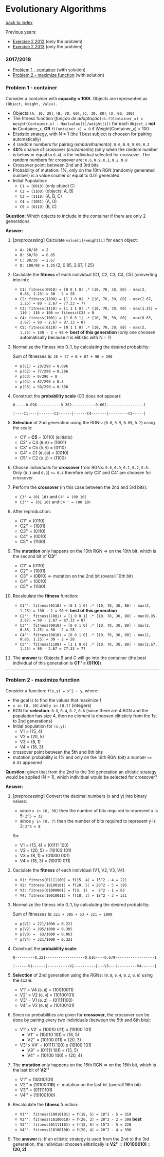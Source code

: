 # Evolutionary Algorithms

[back to index](../README.md)

Previous years:
* [Exercise 2 2012](https://github.com/msramalho/feup-iart-summary/blob/master/minitestes/2012_mt1.pdf) (only the problem)
* [Exercise 2 2013](https://github.com/msramalho/feup-iart-summary/blob/master/minitestes/2013_mt1.pdf) (only the problem)

### 2017/2018
 * [Problem 1 - container](#problem-1---container) (with solution)
 * [Problem 2 - maximize function](#problem-2---maximize-function) (with solution)


### Problem 1 - container
Consider a container with **capacity = 100t**. Objects are represented as `(Object, Weight, Value)`.

* Objects:`(A, 10, 20)`, `(B, 70, 60)`, `(C, 30, 80)`, `(D, 80, 100)`
* The fitness function (_função de adaptação_) is: `f(Container_x) = Weight(Container_x) - Max(value[i]/weight[i])` for each `Object_i` **not in** Container_x. **OR** `f(Container_x) = 0` if Weight(Container_x) > 100
* Elististic strategy, with N = 1 (the 1 best subject is choosen for pairing automatically)
* 4 random numbers for pairing (_emparelhamento_): `0.6`, `0.9`, `0.09`, `0.2`
* **40%** chance of crossover (_cruzamento_) (only when the random number is below or equal to `0.4`) is the individual selected for crossover. The random numbers for crossover are: `0.6`, `0.9`, `0.1`, `0.2`, `0.8`
* Crossover point: between 2nd and 3rd bits
* Probability of mutation: 1%, only on the 10th RGN (randomly generated number) is a value smaller or equal to 0.01 generated.
* Initial Population:
   * `C1 = (0010)` (only object C)
   * `C2 = (1100)` (objects: A, B)
   * `C3 = (1110)` (A, B, C)
   * `C4 = (1001)` (A, D)
   * `C5 = (0110)` (B, C)

**Question:** Which objects to include in the container if there are only 2 generations.

**Answer:**

1. [_preprocessing_] Calculate `value[i]/weight[i]` for each object:
   * `A: 20/10  = 2`
   * `B: 60/70  = 0.85`
   * `C: 80/30  = 2.67`
   * `D: 100/80 = 1.25`
   (2, 0.85, 2.67, 1.25)

1. Caclulate the **fitness** of each individual (C1, C2, C3, C4, C5) (converting into int):
   * `C1: fitness(0010) = [0 0 1 0] .* [10, 70, 30, 80] - max(2, 0.85, 1.25) = 30 - 2 = 28`
   * `C2: fitness(1100) = [1 1 0 0] .* [10, 70, 30, 80] - max(2.67, 1.25) = 80 - 2.67 = 77.33 = 77`
   * `C3: fitness(1110) = [1 1 1 0] .* [10, 70, 30, 80] - max(1.25) = 110 | 110 > 100 => fitness(C3) = 0`
   * `C4: fitness(1001) = [1 0 0 1] .* [10, 70, 30, 80] - max(0.85, 2.67) = 90 - 2.67 = 87.33 = 87`
   * `C5: fitness(0110) = [0 1 1 0] .* [10, 70, 30, 80] - max(2, 1.25) = 100 - 2 = 98` <- **best of this generation** (only one choosen automatically because it is elitistic with N = 1)

1. Normalize the fitness into 0..1, by calculating the desired probability:

   Sum of fitnesses is: `28 + 77 + 0 + 87 + 98 = 290`
   * `p(C1) = 28/290 = 0.096`
   * `p(C2) = 77/290 = 0.266`
   * `p(C3) = 0/290 = 0`
   * `p(C4) = 87/290 = 0.3`
   * `p(C5) = 98/290 = 0.338`

1. Construct the **probability scale** (C3 does not appear):

    `0-----0.096-----------0.362-----------0.662-----------------1`

    `|----C1----|-------C2------|------C4-------|---------C5-----|`

1. **Selection** of 2nd generation using the RGNs: (`0.6`, `0.9`, `0.09`, `0.2`) using the scale:
   * C1' = **C5** = (0110) (elitistic)
   * C2' = C4 (`0.6`) = (1001)
   * C3' = C5 (`0.9`) = (0110)
   * C4' = C1 (`0.09`) = (0010)
   * C5' = C2 (`0.2`) = (1100)

1. Choose individuals for **crossover** from RGNs: `0.6`, `0.9`, `0.1`, `0.2`, `0.8`:
   Only (`0.1` and `0.2`) `<= 0.4` therefore only C3' and C4' are choosen for crossover.

1. Perform the **crossover** (in this case between the 2nd and 3rd bits):
    * `C3' = (01 10)` and `C4' = (00 10)`
    * `C3'' = (01 10)` and `C4'' = (00 10)`

1. After reproduction:
   * C1'' = (0110)
   * C2'' = (1001)
   * C3'' = (0110)
   * C4'' = (0010)
   * C5'' = (1100)

1. The **mutation** only happens on the 10th RGN => on the 10th bit, which is the second bit of **C3''**
   * C1'' = (0110)
   * C2'' = (1001)
   * C3'' = (0**0**10) <- mutation on the 2nd bit (overall 10th bit)
   * C4'' = (0010)
   * C5'' = (1100)

1. Recalculate the **fitness** function:
   * `C1'': fitness(0110) = [0 1 1 0] .* [10, 70, 30, 80] - max(2, 1.25) = 100 - 2 = 98` <- **best of this generation**
   * `C2'': fitness(1001) = [1 0 0 1] .* [10, 70, 30, 80] - max(0.85, 2.67) = 90 - 2.67 = 87.33 = 87`
   * `C3'': fitness(0010) = [0 0 1 0] .* [10, 70, 30, 80] - max(2, 0.85, 1.25) = 30 - 2 = 28`
   * `C4'': fitness(0010) = [0 0 1 0] .* [10, 70, 30, 80] - max(2, 0.85, 1.25) = 30 - 2 = 28`
   * `C5'': fitness(1100) = [1 1 0 0] .* [10, 70, 30, 80] - max(2.67, 1.25) = 80 - 2.67 = 77.33 = 77`

1. The **answer** is: Objects B and C will go into the container (the best individual of this generation is **C1'' = (0110)**)

---

### Problem 2 - maximize function
Consider a function: `f(x,y) = x^2 - y`, where:
* the goal is to find the values that maximize f
* `x in [0, 30]` and `y in [0.7]` (integers)
* RGN for **selection**: `0.8`, `0.4`, `0.2`, `0.6` (since there are 4 RGN and the population has size 4, then no element is choosen elitisticly from the 1st to 2nd generations)
* Initial population for `(x,y)`:
   * V1 = (15, 4)
   * V2 = (20, 5)
   * V3 = (8, 1)
   * V4 = (18, 3)
* crossover point between the 5th and 6th bits
* mutation probability is 1% and only on the 16th RGN (bit) a number `<= 0.01` appeared

**Question:** given that from the 2nd to the 3rd generation an elitistic strategy would be applied (N = 1), which individual would be selected for crossover?

**Answer:**

1. [_preprocessing_] Convert the decimal numbers (x and y) into binary values:
    * since `x in [0, 30]` then the number of bits required to represent x is 5: `2^5 = 32`
    * since `y in [0, 7]` then the number of bits required to represent y is 3: `2^3 = 8`

    So:
      * V1 = (15, 4) = (01111 100)
      * V2 = (20, 5) = (10100 101)
      * V3 = (8, 1)  = (01000 001)
      * V4 = (18, 3) = (10010 011)

1. Caclulate the **fitness** of each individual (V1, V2, V3, V4):
   * `V1: fitness(01111100) = f(15, 4) = 15^2 - 4 = 221`
   * `V2: fitness(10100101) = f(20, 5) = 20^2 - 5 = 395`
   * `V3: fitness(01000001) = f(8, 1)  =  8^2 - 1 = 63`
   * `V4: fitness(10010011) = f(18, 3) = 18^2 - 3 = 321`

1. Normalize the fitness into 0..1, by calculating the desired probability:

   Sum of fitnesses is: `221 + 395 + 63 + 321 = 1000`
   * `p(V1) = 221/1000 = 0.221`
   * `p(V2) = 395/1000 = 0.395`
   * `p(V3) =  63/1000 = 0.063`
   * `p(V4) = 321/1000 = 0.321`

1. Construct the **probability scale**:

    `0---------0.221------------------0.616----0.679------------------1`

    `|------V1------|----------V2----------|---V3---|---------V4------|`

1. **Selection** of 2nd generation using the RGNs: (`0.8`, `0.4`, `0.2`, `0.6`) using the scale:
   * V1' = V4 (`0.8`) = (10010011)
   * V2' = V2 (`0.4`) = (10100101)
   * V3' = V1 (`0.2`) = (01111100)
   * V4' = V2 (`0.6`) = (10100101)

1. Since no probabilities are given for **crossover**, the crossover can be done by pairing every two individuals (between the 5th and 6th bits):
    * V1' x V2' = (10010 011) x (10100 101)
        * V1'' = (10010 101) = (18, 5)
        * V2'' = (10100 011) = (20, 3)
    * V3' x V4' = (01111 100) x (10100 101)
        * V3'' = (01111 101) = (15, 5)
        * V4'' = (10100 100) = (20, 4)

1. The **mutation** only happens on the 16th RGN => on the 16th bit, which is the last bit of **V2''**
   * V1'' = (10010101)
   * V2'' = (1010001**0**) <- mutation on the last bit (overall 16th bit)
   * V3'' = (01111101)
   * V4'' = (10100100)

1. Recalculate the **fitness** function:
   * `V1'': fitness(10010101) = f(18, 5) = 18^2 - 5 = 319`
   * `V2'': fitness(10100010) = f(20, 2) = 20^2 - 2 = 398` **best**
   * `V3'': fitness(01111101) = f(15, 5) = 15^2 - 5 = 220`
   * `V4'': fitness(10100100) = f(20, 4) = 20^2 - 4 = 396`

1. The **answer** is: If an elitistic strategy is used from the 2nd to the 3rd generation, the individual choosen elitistically is **V2'' = (10100010) = (20, 2)**


